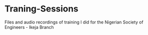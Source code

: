 # Traning-Sessions
Files and audio recordings of training I did for the Nigerian Society of Engineers - Ikeja Branch
